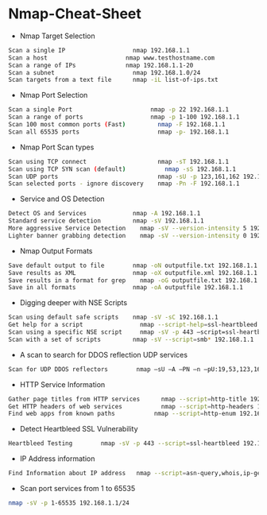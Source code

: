 # Nmap-Cheat-Sheet

- Nmap Target Selection
```bash
Scan a single IP	               nmap 192.168.1.1
Scan a host	                     nmap www.testhostname.com
Scan a range of IPs	             nmap 192.168.1.1-20
Scan a subnet	                   nmap 192.168.1.0/24
Scan targets from a text file	   nmap -iL list-of-ips.txt
```

- Nmap Port Selection
```bash
Scan a single Port	                    nmap -p 22 192.168.1.1
Scan a range of ports                   nmap -p 1-100 192.168.1.1
Scan 100 most common ports (Fast)	      nmap -F 192.168.1.1
Scan all 65535 ports	                  nmap -p- 192.168.1.1
```
- Nmap Port Scan types
```bash
Scan using TCP connect	                  nmap -sT 192.168.1.1
Scan using TCP SYN scan (default)	        nmap -sS 192.168.1.1
Scan UDP ports	                          nmap -sU -p 123,161,162 192.168.1.1
Scan selected ports - ignore discovery	  nmap -Pn -F 192.168.1.1
```

- Service and OS Detection
```bash
Detect OS and Services	           nmap -A 192.168.1.1
Standard service detection	       nmap -sV 192.168.1.1
More aggressive Service Detection	 nmap -sV --version-intensity 5 192.168.1.1
Lighter banner grabbing detection	 nmap -sV --version-intensity 0 192.168.1.1
```

- Nmap Output Formats
```bash
Save default output to file	       nmap -oN outputfile.txt 192.168.1.1
Save results as XML	               nmap -oX outputfile.xml 192.168.1.1
Save results in a format for grep	 nmap -oG outputfile.txt 192.168.1.1
Save in all formats	               nmap -oA outputfile 192.168.1.1
```

- Digging deeper with NSE Scripts
```bash
Scan using default safe scripts	   nmap -sV -sC 192.168.1.1
Get help for a script	             nmap --script-help=ssl-heartbleed
Scan using a specific NSE script	 nmap -sV -p 443 –script=ssl-heartbleed.nse 192.168.1.1
Scan with a set of scripts	       nmap -sV --script=smb* 192.168.1.1
```


- A scan to search for DDOS reflection UDP services
```bash
Scan for UDP DDOS reflectors	    nmap –sU –A –PN –n –pU:19,53,123,161 –script=ntp-monlist,dns-recursion,snmp-sysdescr 192.168.1.0/24
```


- HTTP Service Information
```bash
Gather page titles from HTTP services	   nmap --script=http-title 192.168.1.0/24
Get HTTP headers of web services	       nmap --script=http-headers 192.168.1.0/24
Find web apps from known paths	         nmap --script=http-enum 192.168.1.0/24
```

- Detect Heartbleed SSL Vulnerability
```bash
Heartbleed Testing	      nmap -sV -p 443 --script=ssl-heartbleed 192.168.1.0/24
```

- IP Address information
```bash
Find Information about IP address	nmap --script=asn-query,whois,ip-geolocation-maxmind 192.168.1.0/24
```

- Scan port services from 1 to 65535
```bash
nmap -sV -p 1-65535 192.168.1.1/24
```

